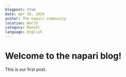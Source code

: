```yaml
---
blogpost: true
date: Apr 18, 2024
author: The napari community
location: World
category: Manual
language: English
---
```


# Welcome to the napari blog!

This is our first post.
